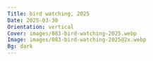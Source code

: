 ```yaml
---
Title: bird watching, 2025
Date: 2025-03-30
Orientation: vertical
Cover: images/083-bird-watching-2025.webp
Image: images/083-bird-watching-2025@2x.webp
Bg: dark
---
```

